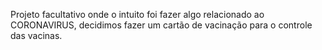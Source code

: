 Projeto facultativo onde o intuito foi fazer algo relacionado ao CORONAVIRUS, decidimos fazer um cartão de vacinação para o controle das vacinas.
